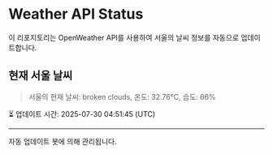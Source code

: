 
# Weather API Status

이 리포지토리는 OpenWeather API를 사용하여 서울의 날씨 정보를 자동으로 업데이트합니다.

## 현재 서울 날씨
> 서울의 현재 날씨: broken clouds, 온도: 32.76°C, 습도: 66%

⏳ 업데이트 시간: 2025-07-30 04:51:45 (UTC)

---
자동 업데이트 봇에 의해 관리됩니다.
